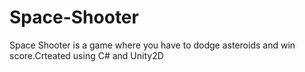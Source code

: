 # Space-Shooter
Space Shooter is a game where you have to dodge asteroids and win score.Crteated using C# and Unity2D 
